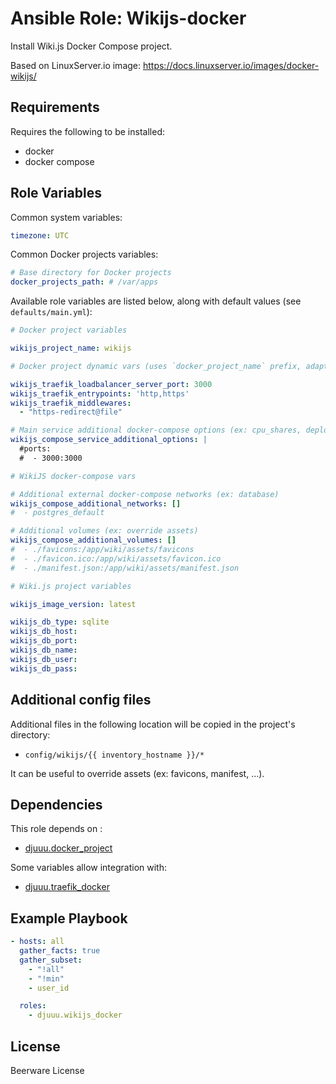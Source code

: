 Ansible Role: Wikijs-docker
===========================

Install Wiki.js Docker Compose project.

Based on LinuxServer.io image: https://docs.linuxserver.io/images/docker-wikijs/

Requirements
------------

Requires the following to be installed:
- docker
- docker compose

Role Variables
--------------

Common system variables:

```yaml
timezone: UTC
```

Common Docker projects variables:

```yaml
# Base directory for Docker projects
docker_projects_path: # /var/apps
```

Available role variables are listed below, along with default values (see `defaults/main.yml`):

```yaml
# Docker project variables

wikijs_project_name: wikijs

# Docker project dynamic vars (uses `docker_project_name` prefix, adapt if overriden)

wikijs_traefik_loadbalancer_server_port: 3000
wikijs_traefik_entrypoints: 'http,https'
wikijs_traefik_middlewares:
  - "https-redirect@file"

# Main service additional docker-compose options (ex: cpu_shares, deploy, ...)
wikijs_compose_service_additional_options: |
  #ports:
  #  - 3000:3000
```

```yaml
# WikiJS docker-compose vars

# Additional external docker-compose networks (ex: database)
wikijs_compose_additional_networks: []
#  - postgres_default

# Additional volumes (ex: override assets)
wikijs_compose_additional_volumes: []
#  - ./favicons:/app/wiki/assets/favicons
#  - ./favicon.ico:/app/wiki/assets/favicon.ico
#  - ./manifest.json:/app/wiki/assets/manifest.json
```

```yaml
# Wiki.js project variables

wikijs_image_version: latest

wikijs_db_type: sqlite
wikijs_db_host:
wikijs_db_port:
wikijs_db_name:
wikijs_db_user:
wikijs_db_pass:
```

Additional config files
-----------------------

Additional files in the following location will be copied in the project's directory:

- `config/wikijs/{{ inventory_hostname }}/*`

It can be useful to override assets (ex: favicons, manifest, ...).

Dependencies
------------

This role depends on :
- [djuuu.docker_project](https://github.com/Djuuu/ansible-role-docker-project)

Some variables allow integration with:
- [djuuu.traefik_docker](https://github.com/Djuuu/ansible-role-traefik-docker)

Example Playbook
----------------

```yaml
- hosts: all
  gather_facts: true
  gather_subset:
    - "!all"
    - "!min"
    - user_id

  roles:
    - djuuu.wikijs_docker
```

License
-------

Beerware License
